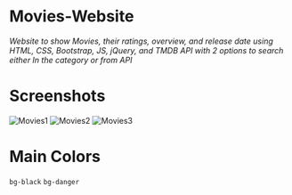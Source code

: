 # Movies-Website

*Website to show Movies, their ratings, overview, and release date using HTML, CSS, Bootstrap, JS, jQuery, and TMDB API with 2 options to search either In the category or from  API*

# Screenshots
![Movies1](https://user-images.githubusercontent.com/62834497/177005161-7553e061-e9e5-488d-bf77-c37c5a6702d3.PNG)
![Movies2](https://user-images.githubusercontent.com/62834497/177005174-1a16ebeb-8b41-48c7-9886-dc4856231fa9.PNG)
![Movies3](https://user-images.githubusercontent.com/62834497/177005175-9d3b8f24-c7f1-4fab-ba48-8aeebb5d4f7e.PNG)

# Main Colors 
`bg-black`
`bg-danger`
